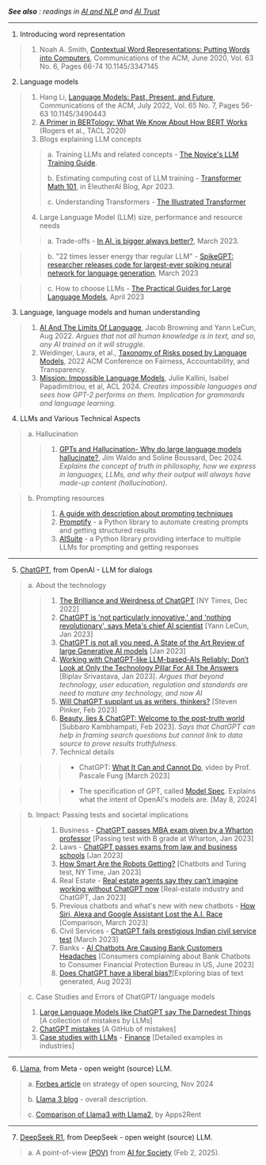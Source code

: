 <em> **See also** : 
readings in [AI and NLP](https://github.com/biplav-s/course-tai-s25/blob/main/reading-list/Readme-AI-NLP.md) and [AI Trust](https://github.com/biplav-s/course-tai-s25/blob/main/reading-list/Readme-Trust.md) </em>

---

1. Introducing word representation 
> 1. Noah A. Smith, [Contextual Word Representations: Putting Words into Computers](https://cacm.acm.org/magazines/2020/6/245162-contextual-word-representations/fulltext), Communications of the ACM, June 2020, Vol. 63 No. 6, Pages 66-74
10.1145/3347145 


2. Language models
> 1. Hang Li, [Language Models: Past, Present, and Future](https://cacm.acm.org/magazines/2022/7/262080-language-models/fulltext), Communications of the ACM, July 2022, Vol. 65 No. 7, Pages 56-63
10.1145/3490443
> 2. [A Primer in BERTology: What We Know About How BERT Works](https://aclanthology.org/2020.tacl-1.54) (Rogers et al., TACL 2020)
> 3. Blogs explaining LLM concepts
> > a. Training LLMs and related concepts - [The Novice's LLM Training Guide](https://rentry.org/llm-training).
> > 
> > b. Estimating computing cost of LLM training - [Transformer Math 101](https://blog.eleuther.ai/transformer-math/), in EleutherAI Blog, Apr 2023.
> > 
> > c. Understanding Transformers - [The Illustrated Transformer](http://jalammar.github.io/illustrated-transformer/)
> > 
> 4. Large Language Model (LLM) size, performance and resource needs 
> > a. Trade-offs - [In AI, is bigger always better?](https://www.nature.com/articles/d41586-023-00641-w), March 2023.

> > b. "22 times lesser energy thar regular LLM"  - [SpikeGPT: researcher releases code for largest-ever spiking neural network for language generation](https://news.ucsc.edu/2023/03/eshraghian-spikegpt.html), March 2023

> > c. How  to choose LLMs - [The Practical Guides for Large Language Models](https://github.com/Mooler0410/LLMsPracticalGuide), April 2023


3. Language, language models and human understanding
> 1. [AI And The Limits Of Language](https://www.noemamag.com/ai-and-the-limits-of-language/),  Jacob Browning and Yann LeCun, Aug 2022. _Argues that not all human knowledge is in text, and so, any AI trained on it will struggle_.
> 2. Weidinger, Laura, et al., [Taxonomy of Risks posed by Language Models](https://dl.acm.org/doi/10.1145/3531146.3533088), 2022 ACM Conference on Fairness, Accountability, and Transparency.
> 3. [Mission: Impossible Language Models](https://aclanthology.org/2024.acl-long.787/), Julie Kallini, Isabel Papadimitriou, et al, ACL 2024. _Creates impossible languages and sees how GPT-2 performs on them. Implication for grammards and language learning._


4. LLMs and Various Technical Aspects
> a. Hallucination
> > 1. [GPTs and Hallucination- Why do large language models hallucinate?](https://cacm.acm.org/practice/gpts-and-hallucination/),  Jim Waldo and Soline Boussard, Dec 2024. _Explains the concept of truth in philosophy, how we express in languages, LLMs, and why their output will always have made-up content (hallucination)_.

> b. Prompting resources
> > 1. [A guide with description about prompting techniques](https://www.promptingguide.ai/introduction)
> > 2. [Promptify](https://github.com/promptslab/Promptify) - a Python library to automate creating prompts and getting structured results
> > 3. [AISuite](https://github.com/andrewyng/aisuite) - a Python library providing interface to multiple LLMs for prompting and getting responses
   
---

5. [ChatGPT](https://openai.com/blog/chatgpt/), from OpenAI - LLM for dialogs
>  a. About the technology
>  > 1. [The Brilliance and Weirdness of ChatGPT](https://www.nytimes.com/2022/12/05/technology/chatgpt-ai-twitter.html) [NY Times, Dec 2022]
 > > 2. [ChatGPT is 'not particularly innovative,' and 'nothing revolutionary', says Meta's chief AI scientist](https://www.zdnet.com/article/chatgpt-is-not-particularly-innovative-and-nothing-revolutionary-says-metas-chief-ai-scientist/) [Yann LeCun, Jan 2023]
 > > 3. [ChatGPT is not all you need. A State of the Art Review of large Generative AI models](https://arxiv.org/abs/2301.04655) [Jan 2023]
 > > 4. [Working with ChatGPT-like LLM-based-AIs Reliably: Don’t Look at Only the Technology Pillar For All The Answers](https://www.linkedin.com/pulse/working-chatgpt-like-llm-based-ais-reliably-dont-look-srivastava/) [Biplav Srivastava, Jan 2023]. _Argues that beyond technology, user education, regulation and standards are need to mature any technology, and now AI_
 > > 5. [Will ChatGPT supplant us as writers, thinkers?](https://news.harvard.edu/gazette/story/2023/02/will-chatgpt-replace-human-writers-pinker-weighs-in/) [Steven Pinker, Feb 2023]
 > > 6. [Beauty, lies & ChatGPT: Welcome to the post-truth world](https://thehill.com/opinion/technology/3861182-beauty-lies-chatgpt-welcome-to-the-post-truth-world/) [Subbaro Kambhampati, Feb 2023]. _Says that ChatGPT can help in framing search questions but cannot link to data source to prove results truthfulness._
 > > 7. Technical details
   
 > > > * ChatGPT: [What It Can and Cannot Do](https://www.youtube.com/watch?v=ORoTJZcLXek), video by Prof. Pascale Fung [March 2023]

 > > > * The specification of GPT, called [Model Spec](https://openai.com/index/introducing-the-model-spec/). Explains what the intent of OpenAI's models are. [May 8, 2024]

 > b. Impact: Passing tests and societal implications
 > > 1. Business - [ChatGPT passes MBA exam given by a Wharton professor](https://www.nbcnews.com/tech/tech-news/chatgpt-passes-mba-exam-wharton-professor-rcna67036) [Passing test with B grade at Wharton, Jan 2023]
 > > 2. Laws - [ChatGPT passes exams from law and business schools](https://www.cnn.com/2023/01/26/tech/chatgpt-passes-exams/index.html) [Jan 2023]
 > > 3.  [How Smart Are the Robots Getting?](https://www.nytimes.com/2023/01/20/technology/chatbots-turing-test.html) [Chatbots and Turing test, NY Time, Jan 2023]
 > > 4. Real Estate - [Real estate agents say they can’t imagine working without ChatGPT now](https://www.cnn.com/2023/01/28/tech/chatgpt-real-estate/index.html)  [Real-estate industry and ChatGPT, Jan 2023]
 > > 5. Previous chatbots and what's new with new chatbots - [How Siri, Alexa and Google Assistant Lost the A.I. Race](https://www.nytimes.com/2023/03/15/technology/siri-alexa-google-assistant-artificial-intelligence.html) [Comparison, March 2023]
 > > 6. Civil Services - [ChatGPT fails prestigious Indian civil service test](https://www.globalgovernmentforum.com/chatgpt-fails-prestigious-indian-civil-service-test-us-works-to-streamline-citizen-experience-policy-delivery-news-in-brief/) [March 2023]
 > > 7. Banks - [AI Chatbots Are Causing Bank Customers Headaches](https://www.cnet.com/personal-finance/ai-chatbots-are-causing-bank-customers-headaches/) [Consumers complaining about Bank Chatbots to Consumer Financial Protection Bureau in US, June 2023]
 > > 8. [Does ChatGPT have a liberal bias?](https://www.aisnakeoil.com/p/does-chatgpt-have-a-liberal-bias)[Exploring bias of text generated, Aug 2023]

 > c. Case Studies and Errors of ChatGPT/ language models
 > 1. [Large Language Models like ChatGPT say The Darnedest Things](https://garymarcus.substack.com/p/large-language-models-like-chatgpt) [A collection of mistakes by LLMs]
 > 2. [ChatGPT mistakes](https://github.com/giuven95/chatgpt-failure) [A GitHub of mistakes]
 > 3. [Case studies with LLMs](https://github.com/ai4society/LLM-CaseStudies) - [Finance](https://github.com/ai4society/LLM-CaseStudies/tree/main/Finance)  [Detailed examples in industries]

---

6. [Llama](https://www.llama.com/), from Meta - open weight (source) LLM. 
 > a. [Forbes article](https://finance.yahoo.com/news/mark-zuckerberg-went-meta-major-103000635.html) on strategy of open sourcing, Nov 2024
 > 
 > b. [Llama 3 blog](https://ai.meta.com/blog/meta-llama-3/) - overall description.
 > 
 > c. [Comparison of Llama3 with Llama2](https://www.apps4rent.com/blog/llama-3-vs-llama-2/), by Apps2Rent

---
7. [DeepSeek R1](https://www.deepseek.com/), from DeepSeek - open weight (source) LLM. 
 > a. A point-of-view [(POV)](https://drive.google.com/file/d/1ErR1xT7ftvmHiUyYrdUbjyd4qCK_FxKX/view?usp=sharing) from [AI for Society](https://ai4society.github.io/) (Feb 2, 2025). 

